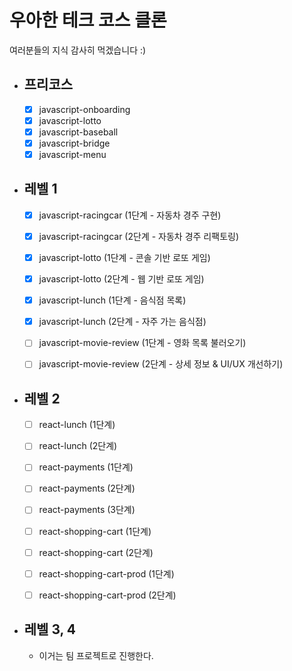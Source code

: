 # 우아한 테크 코스 클론

여러분들의 지식 감사히 먹겠습니다 :)

- ## 프리코스

  - [x] javascript-onboarding
  - [x] javascript-lotto
  - [x] javascript-baseball
  - [x] javascript-bridge
  - [x] javascript-menu

- ## 레벨 1

  - [x] javascript-racingcar (1단계 - 자동차 경주 구현)
  - [x] javascript-racingcar (2단계 - 자동차 경주 리팩토링)

  - [x] javascript-lotto (1단계 - 콘솔 기반 로또 게임)
  - [x] javascript-lotto (2단계 - 웹 기반 로또 게임)

  - [x] javascript-lunch (1단계 - 음식점 목록)
  - [x] javascript-lunch (2단계 - 자주 가는 음식점)

  - [ ] javascript-movie-review (1단계 - 영화 목록 불러오기)
  - [ ] javascript-movie-review (2단계 - 상세 정보 & UI/UX 개선하기)

- ## 레벨 2

  - [ ] react-lunch (1단계)
  - [ ] react-lunch (2단계)

  - [ ] react-payments (1단계)
  - [ ] react-payments (2단계)
  - [ ] react-payments (3단계)

  - [ ] react-shopping-cart (1단계)
  - [ ] react-shopping-cart (2단계)

  - [ ] react-shopping-cart-prod (1단계)
  - [ ] react-shopping-cart-prod (2단계)

- ## 레벨 3, 4

  - 이거는 팀 프로젝트로 진행한다.
